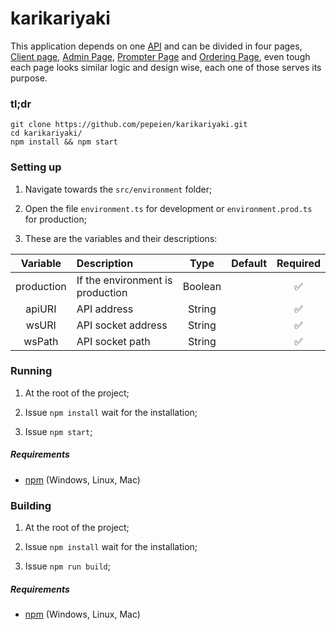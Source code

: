# karikariyaki

This application depends on one [API](https://github.com/pepeien/karikariyaki-api) and can be divided in four pages, [Client page](https://github.com/pepeien/karikariyaki), [Admin Page](https://github.com/pepeien/karikariyaki-admin), [Prompter Page](https://github.com/pepeien/karikariyaki-prompter) and [Ordering Page](https://github.com/pepeien/karikariyaki-register), even tough each page looks similar logic and design wise, each one of those serves its purpose.

### tl;dr

```
git clone https://github.com/pepeien/karikariyaki.git
cd karikariyaki/
npm install && npm start
```

### Setting up

1. Navigate towards the `src/environment` folder;

2. Open the file `environment.ts` for development or `environment.prod.ts` for production;

3. These are the variables and their descriptions:

|  Variable  | Description                      |  Type   | Default | Required |
| :--------: | :------------------------------- | :-----: | :-----: | :------: |
| production | If the environment is production | Boolean |         |    ✅    |
|   apiURI   | API address                      | String  |         |    ✅    |
|   wsURI    | API socket address               | String  |         |    ✅    |
|   wsPath   | API socket path                  | String  |         |    ✅    |

### Running

1. At the root of the project;

2. Issue `npm install` wait for the installation;

3. Issue `npm start`;

##### Requirements

-   [npm](https://nodejs.org/en/download/package-manager) (Windows, Linux, Mac)

### Building

1. At the root of the project;

2. Issue `npm install` wait for the installation;

3. Issue `npm run build`;

##### Requirements

-   [npm](https://nodejs.org/en/download/package-manager) (Windows, Linux, Mac)
